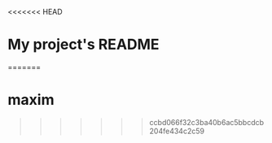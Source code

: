 <<<<<<< HEAD
# My project's README
=======
# maxim
>>>>>>> ccbd066f32c3ba40b6ac5bbcdcb204fe434c2c59

